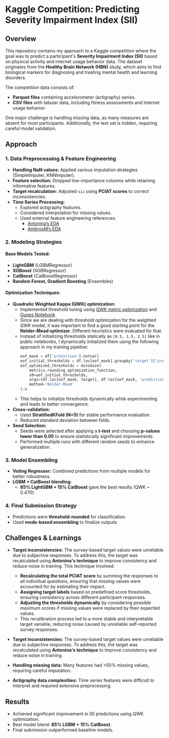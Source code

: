 # Kaggle Competition: Predicting Severity Impairment Index (SII)

## Overview

This repository contains my approach to a Kaggle competition where the goal was to predict a participant's **Severity Impairment Index (SII)** based on physical activity and internet usage behavior data. The dataset originates from the **Healthy Brain Network (HBN)** study, which aims to find biological markers for diagnosing and treating mental health and learning disorders.

The competition data consists of:
- **Parquet files** containing accelerometer (actigraphy) series.
- **CSV files** with tabular data, including fitness assessments and internet usage behavior.

One major challenge is handling missing data, as many measures are absent for most participants. Additionally, the test set is hidden, requiring careful model validation.

## Approach

### 1. Data Preprocessing & Feature Engineering

- **Handling NaN values:** Applied various imputation strategies (SimpleImputer, KNNImputer).
- **Feature selection:** Dropped low-importance columns while retaining informative features.
- **Target recalculation:** Adjusted `sii` using **PCIAT scores** to correct inconsistencies.
- **Time Series Processing:**
  - Explored actigraphy features.
  - Considered interpolation for missing values.
  - Used external feature engineering references:
    - [Antonina’s EDA](https://www.kaggle.com/code/antoninadolgorukova/cmi-piu-actigraphy-data-eda/notebook)
    - [AmbrosM’s EDA](https://www.kaggle.com/code/ambrosm/piu-eda-which-makes-sense)

### 2. Modeling Strategies

#### **Base Models Tested:**
- **LightGBM** (LGBMRegressor)
- **XGBoost** (XGBRegressor)
- **CatBoost** (CatBoostRegressor)
- **Random Forest, Gradient Boosting** (Ensembles)

#### **Optimization Techniques:**
- **Quadratic Weighted Kappa (QWK) optimization:**
  - Implemented threshold tuning using [QWK metric optimization](https://www.kaggle.com/code/carlolepelaars/efficientnetb5-with-keras-aptos-2019#Metric-(Quadratic-Weighted-Kappa)-) and [Gunes Notebook](https://www.kaggle.com/competitions/child-mind-institute-problematic-internet-use/discussion/551533)
  - Since we are dealing with threshold optimization for the weighted QWK model, it was important to find a good starting point for the **Nelder-Mead optimizer**. Different heuristics were evaluated for that.
  - Instead of initializing thresholds statically as `[0.5, 1.5, 2.5]` like in public notebooks, I dynamically initialized them using the following approach in my training pipeline:
    ```python
    oof_mask = df['prediction'].notna()
    oof_initial_thresholds = df.loc[oof_mask].groupby('target')['prediction'].mean().iloc[1:].values.tolist()
    oof_optimized_thresholds = minimize(
        metrics.rounding_optimization_function,
        x0=oof_initial_thresholds,
        args=(df.loc[oof_mask, target], df.loc[oof_mask, 'prediction']),
        method='Nelder-Mead'
    ).x
    ```
  - This helps to initialize thresholds dynamically while experimenting and leads to better convergence.
- **Cross-validation:**
  - Used **StratifiedKFold (N=5)** for stable performance evaluation.
  - Reduced standard deviation between folds.
- **Seed Selection:**
  - Seeds were selected after applying a **t-test** and choosing **p-values lower than 0.05** to ensure statistically significant improvements.
  - Performed multiple runs with different random seeds to enhance generalization.

### 3. Model Ensembling

- **Voting Regressor:** Combined predictions from multiple models for better robustness.
- **LGBM + CatBoost blending:**
  - **85% LightGBM + 15% CatBoost** gave the best results (QWK ~ 0.470).

### 4. Final Submission Strategy

- Predictions were **threshold-rounded** for classification.
- Used **mode-based ensembling** to finalize outputs.

## Challenges & Learnings

- **Target inconsistencies:** The survey-based target values were unreliable due to subjective responses. To address this, the target was recalculated using **Antonina's technique** to improve consistency and reduce noise in training. This technique involved:
  - **Recalculating the total PCIAT score** by summing the responses to all individual questions, ensuring that missing values were accounted for by estimating their impact.
  - **Assigning target labels** based on predefined score thresholds, ensuring consistency across different participant responses.
  - **Adjusting the thresholds dynamically** by considering possible maximum scores if missing values were replaced by their expected values.
  - This recalibration process led to a more stable and interpretable target variable, reducing noise caused by unreliable self-reported survey responses.

- **Target inconsistencies:** The survey-based target values were unreliable due to subjective responses. To address this, the target was recalculated using **Antonina's technique** to improve consistency and reduce noise in training.

- **Handling missing data:** Many features had >50% missing values, requiring careful imputation.
- **Actigraphy data complexities:** Time series features were difficult to interpret and required extensive preprocessing.

## Results

- Achieved significant improvement in SII predictions using QWK optimization.
- Best model blend: **85% LGBM + 15% CatBoost**.
- Final submission outperformed baseline models.
